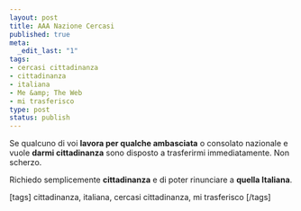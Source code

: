 ```yaml
--- 
layout: post
title: AAA Nazione Cercasi
published: true
meta: 
  _edit_last: "1"
tags: 
- cercasi cittadinanza
- cittadinanza
- italiana
- Me &amp; The Web
- mi trasferisco
type: post
status: publish
---
```

Se qualcuno di voi **lavora per qualche ambasciata** o consolato nazionale e vuole **darmi cittadinanza** sono disposto a trasferirmi immediatamente.
Non scherzo.  
  
Richiedo semplicemente **cittadinanza** e di poter rinunciare a **quella Italiana**.  
  
[tags]  cittadinanza, italiana, cercasi cittadinanza, mi trasferisco  [/tags] 
